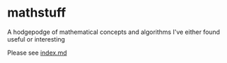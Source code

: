 # mathstuff

A hodgepodge of mathematical concepts and algorithms I've either found useful or interesting

Please see [index.md](index.md)
